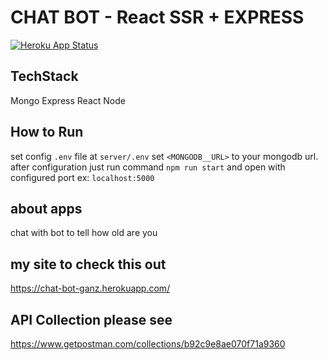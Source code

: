 # CHAT BOT - React SSR + EXPRESS
[![Heroku App Status](http://heroku-shields.herokuapp.com/chat-bot-ganz)](https://chat-bot-ganz.herokuapp.com)

## TechStack
Mongo Express React Node

## How to Run
set config `.env` file at `server/.env`
set `<MONGODB__URL>` to your mongodb url.
after configuration just run command
`npm run start` 
and open with configured port ex: `localhost:5000`
## about apps
chat with bot to tell how old are you 

## my site to check this out
https://chat-bot-ganz.herokuapp.com/

## API Collection please see
https://www.getpostman.com/collections/b92c9e8ae070f71a9360


